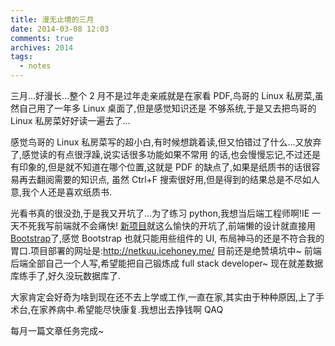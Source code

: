 ```yaml
---
title: 漫无止境的三月
date: 2014-03-08 12:03
comments: true
archives: 2014
tags:
  - notes
---
```


三月...好漫长...整个 2 月不是过年走亲戚就是在家看 PDF,鸟哥的 Linux 私房菜,虽然自己用了一年多 Linux 桌面了,但是感觉知识还是
不够系统,于是又去把鸟哥的 Linux 私房菜好好读一遍去了...

感觉鸟哥的 Linux 私房菜写的超小白,有时候想跳着读,但又怕错过了什么...又放弃了,感觉读的有点很浮躁,说实话很多功能如果不常用
的话,也会慢慢忘记,不过还是有印象的,但是就不知道在哪个位置,这就是 PDF 的缺点了,如果是纸质书的话很容易再去翻阅需要的知识点,
虽然 Ctrl+F 搜索很好用,但是得到的结果总是不尽如人意,我个人还是喜欢纸质书.

光看书真的很没劲,于是我又开坑了...为了练习 python,我想当后端工程师啊!IE 一天不死我写前端就不会痛快\!
[新项目](https://github.com/acgotaku/netkuu-API)就这么愉快的开坑了,前端懒的设计就直接用[Bootstrap](http://getbootstrap.com/)了,感觉 Bootstrap 也就只能用些组件的 UI,
布局神马的还是不符合我的胃口.项目部署的网址是:http://netkuu.icehoney.me/ 目前还是绝赞填坑中~
前端后端全部自己一个人写,希望能把自己锻炼成 full stack developer~ 现在就差数据库练手了,好久没玩数据库了.

大家肯定会好奇为啥到现在还不去上学或工作,一直在家,其实由于种种原因,上了手术台,在家养病中.希望能尽快康复.我想出去挣钱啊 QAQ

每月一篇文章任务完成~
